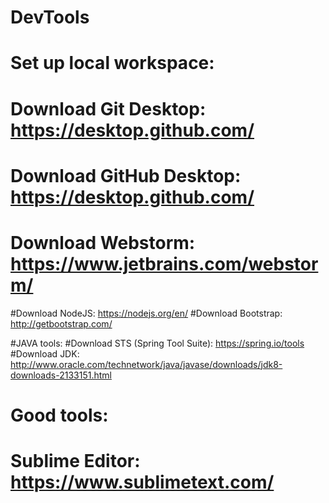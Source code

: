# DevTools

# Set up local workspace: 
# Download Git Desktop: https://desktop.github.com/
# Download GitHub Desktop: https://desktop.github.com/ 
# Download Webstorm: https://www.jetbrains.com/webstorm/

#Download NodeJS: https://nodejs.org/en/
#Download Bootstrap: http://getbootstrap.com/

#JAVA tools:
#Download STS (Spring Tool Suite): https://spring.io/tools
#Download JDK: http://www.oracle.com/technetwork/java/javase/downloads/jdk8-downloads-2133151.html

# Good tools:
# Sublime Editor: https://www.sublimetext.com/

